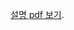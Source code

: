 [설명 pdf 보기](https://github.com/hdm1103/CapstoneProject-Ai-Mealplan/blob/d0cb73d0e0e6147ebe2eaca0030ea8942d5aaf5e/%E1%84%8C%E1%85%A9%E1%86%AF%E1%84%8C%E1%85%A1%E1%86%A8.pdf).
